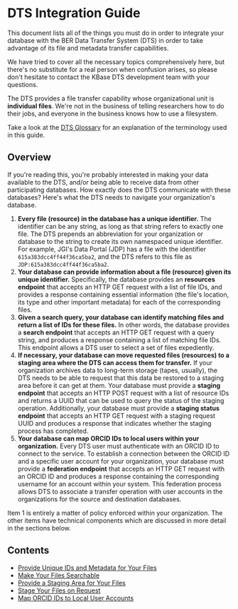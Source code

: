 # DTS Integration Guide

This document lists all of the things you must do in order to integrate your
database with the BER Data Transfer System (DTS) in order to take advantage of
its file and metadata transfer capabilities.

We have tried to cover all the necessary topics comprehensively here, but
there's no substitute for a real person when confusion arises, so please don't
hesitate to contact the KBase DTS development team with your questions.

The DTS provides a file transfer capability whose organizational unit is
**individual files**. We're not in the business of telling researchers how to
do their jobs, and everyone in the business knows how to use a filesystem.

Take a look at the [DTS Glossary](../common/glossary.md) for an explanation of
the terminology used in this guide.

## Overview

If you're reading this, you're probably interested in making your data available
to the DTS, and/or being able to receive data from other participating
databases. How exactly does the DTS communicate with these databases? Here's
what the DTS needs to navigate your organization's database.

1. **Every file (resource) in the database has a unique identifier.** The
   identifier can be any string, as long as that string refers to exactly one
   file. The DTS prepends an abbreviation for your organization or database to
   the string to create its own namespaced unique identifier. For example, JGI's
   Data Portal (JDP) has a file with the identifier `615a383dcc4ff44f36ca5ba2`,
   and the DTS refers to this file as `JDP:615a383dcc4ff44f36ca5ba2`.
2. **Your database can provide information about a file (resource) given its
   unique identifier.** Specifically, the database provides an **resources
   endpoint** that accepts an HTTP GET request with a list of file IDs, and
   provides a response containing essential informatіon (the file's location,
   its type and other important metadata) for each of the corresponding files.
3. **Given a search query, your database can identify matching files and
   return a list of IDs for these files.** In other words, the database provides
   a **search endpoint** that accepts an HTTP GET request with a query string,
   and produces a response containing a list of matching file IDs. This endpoint
   allows a DTS user to select a set of files expediently.
4. **If necessary, your database can move requested files (resources) to a
   staging area where the DTS can access them for transfer.** If your
   organization archives data to long-term storage (tapes, usually), the DTS
   needs to be able to request that this data be restored to a staging area
   before it can get at them. Your database must provide a **staging endpoint**
   that accepts an HTTP POST request with a list of resource IDs and returns
   a UUID that can be used to query the status of the staging operation.
   Additionally, your database must provide a **staging status endpoint** that
   accepts an HTTP GET request with a staging request UUID and produces a
   response that indicates whether the staging process has completed.
5. **Your database can map ORCID IDs to local users within your organization.**
   Every DTS user must authenticate with an ORCID ID to connect to the service.
   To establish a connection between the ORCID ID and a specific user account
   for your organization, your database must provide a **federation endpoint**
   that accepts an HTTP GET request with an ORCID ID and produces a response
   containing the corresponding username for an account within your system.
   This federation process allows DTS to associate a transfer operation with
   user accounts in the organizations for the source and destination databases.

Item 1 is entirely a matter of policy enforced within your organization. The
other items have technical components which are discussed in more detail in the
sections below.

## Contents

* [Provide Unique IDs and Metadata for Your Files](metadata.md)
* [Make Your Files Searchable](search.md)
* [Provide a Staging Area for Your Files](endpoint.md)
* [Stage Your Files on Request](staging.md)
* [Map ORCID IDs to Local User Accounts](orcid.md)
